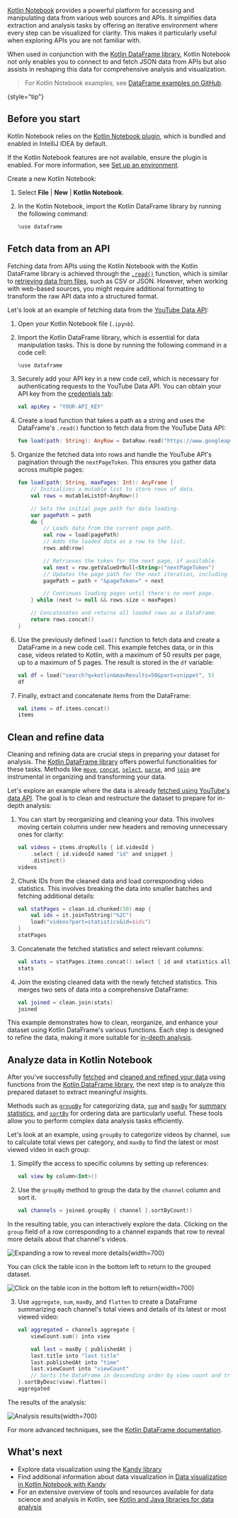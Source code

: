 [//]: # (title: Retrieve data from web sources and APIs)

[Kotlin Notebook](kotlin-notebook-overview.md) provides a powerful platform for accessing and manipulating data from various web sources and APIs.
It simplifies data extraction and analysis tasks by offering an iterative environment where every step can be visualized 
for clarity. This makes it particularly useful when exploring APIs you are not familiar with.

When used in conjunction with the [Kotlin DataFrame library](https://kotlin.github.io/dataframe/home.html), Kotlin Notebook not only enables you to connect to and fetch 
JSON data from APIs but also assists in reshaping this data for comprehensive analysis and visualization.

> For Kotlin Notebook examples, see [DataFrame examples on GitHub](https://github.com/Kotlin/dataframe/blob/master/examples/notebooks/youtube/Youtube.ipynb).
> 
{style="tip"}

## Before you start

Kotlin Notebook relies on the [Kotlin Notebook plugin](https://plugins.jetbrains.com/plugin/16340-kotlin-notebook),
which is bundled and enabled in IntelliJ IDEA by default.

If the Kotlin Notebook features are not available, ensure the plugin is enabled. For more information,
see [Set up an environment](kotlin-notebook-set-up-env.md).

Create a new Kotlin Notebook:

1. Select **File** | **New** | **Kotlin Notebook**.
2. In the Kotlin Notebook, import the Kotlin DataFrame library by running the following command:

   ```kotlin
   %use dataframe
   ```

## Fetch data from an API

Fetching data from APIs using the Kotlin Notebook with the Kotlin DataFrame library is achieved through the [`.read()`](https://kotlin.github.io/dataframe/read.html) 
function, which is similar to [retrieving data from files](data-analysis-work-with-data-sources.md#retrieve-data-from-a-file), such as CSV or JSON.
However, when working with web-based sources, you might require additional formatting to transform the raw API data into 
a structured format.

Let's look at an example of fetching data from the [YouTube Data API](https://console.cloud.google.com/apis/library/youtube.googleapis.com):

1. Open your Kotlin Notebook file (`.ipynb`).

2. Import the Kotlin DataFrame library, which is essential for data manipulation tasks.
This is done by running the following command in a code cell:

   ```kotlin
   %use dataframe
   ```

3. Securely add your API key in a new code cell, which is necessary for authenticating requests to the YouTube Data API. 
You can obtain your API key from the [credentials tab](https://console.cloud.google.com/apis/credentials):

   ```kotlin
   val apiKey = "YOUR-API_KEY"
   ```

4. Create a load function that takes a path as a string and uses the DataFrame's `.read()` function to fetch data from the YouTube Data API:

   ```kotlin
   fun load(path: String): AnyRow = DataRow.read("https://www.googleapis.com/youtube/v3/$path&key=$apiKey")
   ```

5. Organize the fetched data into rows and handle the YouTube API's pagination through the `nextPageToken`. 
This ensures you gather data across multiple pages:

   ```kotlin
   fun load(path: String, maxPages: Int): AnyFrame {
       // Initializes a mutable list to store rows of data.
       val rows = mutableListOf<AnyRow>()

       // Sets the initial page path for data loading.
       var pagePath = path
       do {
           // Loads data from the current page path.
           val row = load(pagePath)
           // Adds the loaded data as a row to the list.
           rows.add(row)

           // Retrieves the token for the next page, if available.
           val next = row.getValueOrNull<String>("nextPageToken")
           // Updates the page path for the next iteration, including the new token.
           pagePath = path + "&pageToken=" + next

           // Continues loading pages until there's no next page.
       } while (next != null && rows.size < maxPages) 

       // Concatenates and returns all loaded rows as a DataFrame.
       return rows.concat() 
   }
   ```

6. Use the previously defined `load()` function to fetch data and create a DataFrame in a new code cell. 
This example fetches data, or in this case, videos related to Kotlin, with a maximum of 50 results per page, up to a maximum of 5 pages. 
The result is stored in the `df` variable:

   ```kotlin
   val df = load("search?q=kotlin&maxResults=50&part=snippet", 5)
   df
   ```

7. Finally, extract and concatenate items from the DataFrame:

   ```kotlin
   val items = df.items.concat()
   items
   ```

## Clean and refine data

Cleaning and refining data are crucial steps in preparing your dataset for analysis. The [Kotlin DataFrame library](https://kotlin.github.io/dataframe/home.html) 
offers powerful functionalities for these tasks. Methods like [`move`](https://kotlin.github.io/dataframe/move.html), 
[`concat`](https://kotlin.github.io/dataframe/concatdf.html), [`select`](https://kotlin.github.io/dataframe/select.html), 
[`parse`](https://kotlin.github.io/dataframe/parse.html), and [`join`](https://kotlin.github.io/dataframe/join.html) 
are instrumental in organizing and transforming your data. 

Let's explore an example where the data is already [fetched using YouTube's data API](#fetch-data-from-an-api).
The goal is to clean and restructure the dataset to prepare for in-depth analysis:

1. You can start by reorganizing and cleaning your data. This involves moving certain columns under new headers and removing 
unnecessary ones for clarity:

   ```kotlin
   val videos = items.dropNulls { id.videoId }
       .select { id.videoId named "id" and snippet }
       .distinct()
   videos
   ```

2. Chunk IDs from the cleaned data and load corresponding video statistics. This involves breaking the data into smaller 
batches and fetching additional details:

   ```kotlin
   val statPages = clean.id.chunked(50).map {
       val ids = it.joinToString("%2C")
       load("videos?part=statistics&id=$ids")
   }
   statPages
   ```

3. Concatenate the fetched statistics and select relevant columns:

   ```kotlin
   val stats = statPages.items.concat().select { id and statistics.all() }.parse()
   stats
   ```

4. Join the existing cleaned data with the newly fetched statistics. This merges two sets of data into a comprehensive DataFrame:

   ```kotlin
   val joined = clean.join(stats)
   joined
   ```

This example demonstrates how to clean, reorganize, and enhance your dataset using Kotlin DataFrame's various functions. 
Each step is designed to refine the data, making it more suitable for [in-depth analysis](#analyze-data-in-kotlin-notebook).

## Analyze data in Kotlin Notebook

After you've successfully [fetched](#fetch-data-from-an-api) and [cleaned and refined your data](#clean-and-refine-data) 
using functions from the [Kotlin DataFrame library](https://kotlin.github.io/dataframe/home.html), the next step 
is to analyze this prepared dataset to extract meaningful insights.

Methods such as [`groupBy`](https://kotlin.github.io/dataframe/groupby.html) for categorizing data, 
[`sum`](https://kotlin.github.io/dataframe/sum.html) and [`maxBy`](https://kotlin.github.io/dataframe/maxby.html) for 
[summary statistics](https://kotlin.github.io/dataframe/summarystatistics.html), and [`sortBy`](https://kotlin.github.io/dataframe/sortby.html) for ordering data are particularly useful. 
These tools allow you to perform complex data analysis tasks efficiently. 

Let's look at an example, using `groupBy` to categorize videos by channel, `sum` to calculate total views per category, 
and `maxBy` to find the latest or most viewed video in each group:

1. Simplify the access to specific columns by setting up references:

   ```kotlin
   val view by column<Int>()
   ```

2. Use the `groupBy` method to group the data by the `channel` column and sort it. 

   ```kotlin
   val channels = joined.groupBy { channel }.sortByCount()
   ```

In the resulting table, you can interactively explore the data. Clicking on the `group` field 
of a row corresponding to a channel expands that row to reveal more details about that channel's videos.

![Expanding a row to reveal more details](results-of-expanding-group-data-analysis.png){width=700}

You can click the table icon in the bottom left to return to the grouped dataset.

![Click on the table icon in the bottom left to return](return-to-grouped-dataset.png){width=700}

3. Use `aggregate`, `sum`, `maxBy`, and `flatten` to create a DataFrame summarizing each 
channel's total views and details of its latest or most viewed video:

   ```kotlin
   val aggregated = channels.aggregate {
       viewCount.sum() into view
   
       val last = maxBy { publishedAt }
       last.title into "last title"
       last.publishedAt into "time"
       last.viewCount into "viewCount"
       // Sorts the DataFrame in descending order by view count and transform it into a flat structure.
   }.sortByDesc(view).flatten()
   aggregated
   ```

The results of the analysis:

![Analysis results](kotlin-analysis.png){width=700}

For more advanced techniques, see the [Kotlin DataFrame documentation](https://kotlin.github.io/dataframe/home.html).

## What's next

* Explore data visualization using the [Kandy library](https://kotlin.github.io/kandy/examples.html)
* Find additional information about data visualization in [Data visualization in Kotlin Notebook with Kandy](data-analysis-visualization.md)
* For an extensive overview of tools and resources available for data science and analysis in Kotlin, see [Kotlin and Java libraries for data analysis](data-analysis-libraries.md)
